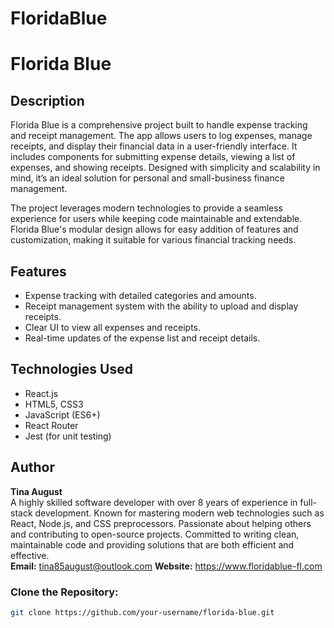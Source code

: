 # FloridaBlue
# Florida Blue

## Description

Florida Blue is a comprehensive project built to handle expense tracking and receipt management. The app allows users to log expenses, manage receipts, and display their financial data in a user-friendly interface. It includes components for submitting expense details, viewing a list of expenses, and showing receipts. Designed with simplicity and scalability in mind, it’s an ideal solution for personal and small-business finance management. 

The project leverages modern technologies to provide a seamless experience for users while keeping code maintainable and extendable. Florida Blue's modular design allows for easy addition of features and customization, making it suitable for various financial tracking needs.

## Features

- Expense tracking with detailed categories and amounts.
- Receipt management system with the ability to upload and display receipts.
- Clear UI to view all expenses and receipts.
- Real-time updates of the expense list and receipt details.

## Technologies Used

- React.js
- HTML5, CSS3
- JavaScript (ES6+)
- React Router
- Jest (for unit testing)

## Author

**Tina August**  
A highly skilled software developer with over 8 years of experience in full-stack development. Known for mastering modern web technologies such as React, Node.js, and CSS preprocessors. Passionate about helping others and contributing to open-source projects. Committed to writing clean, maintainable code and providing solutions that are both efficient and effective.  
**Email:** tina85august@outlook.com
**Website:** https://www.floridablue-fl.com

### Clone the Repository:

```bash
git clone https://github.com/your-username/florida-blue.git
